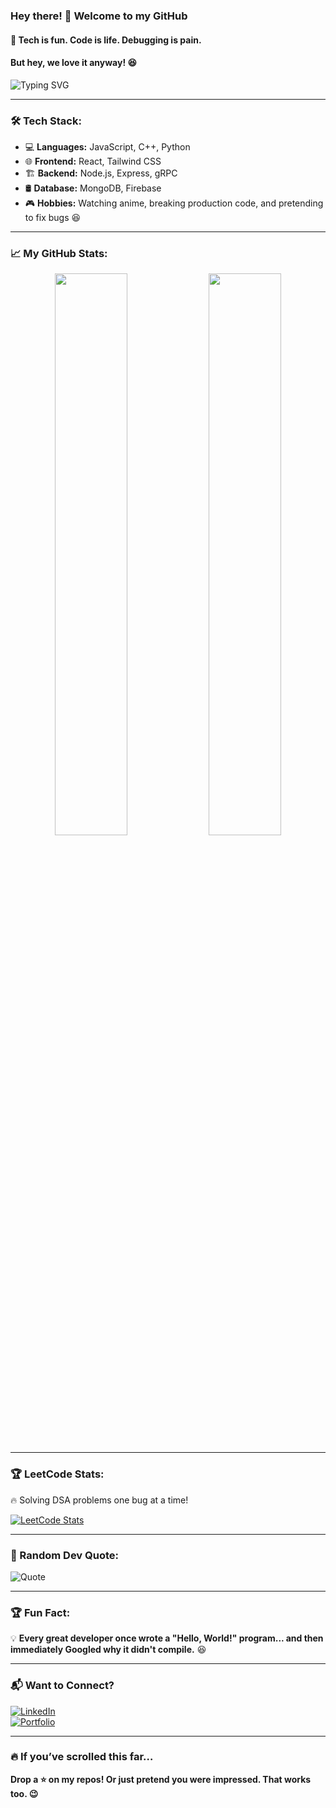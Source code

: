### Hey there! 👋 Welcome to my GitHub  

#### 🚀 Tech is fun. Code is life. Debugging is pain.  
#### But hey, we love it anyway! 😆  

![Typing SVG](https://readme-typing-svg.herokuapp.com?font=Fira+Code&weight=600&size=22&pause=1000&color=FF5722&center=true&width=600&lines=Full-Stack+Developer+%7C+Anime+Lover;React%2C+MERN%2C+Tailwind%2C+gRPC;Building+Cool+Things+One+Commit+at+a+Time!;Currently+Learning+New+Ways+to+Break+Code+💥)

---

### 🛠️ Tech Stack:
- 💻 **Languages:** JavaScript, C++, Python  
- 🌐 **Frontend:** React, Tailwind CSS  
- 🏗️ **Backend:** Node.js, Express, gRPC  
- 🛢️ **Database:** MongoDB, Firebase  
- 🎮 **Hobbies:** Watching anime, breaking production code, and pretending to fix bugs 😆  

---

### 📈 My GitHub Stats:  
<div align="center">
  <img width="48%" src="https://github-readme-stats.vercel.app/api?username=YourGitHubUsername&show_icons=true&theme=tokyonight" />
  <img width="48%" src="https://github-readme-streak-stats.herokuapp.com/?user=YourGitHubUsername&theme=tokyonight" />
</div>

---

### 🏆 LeetCode Stats:  
🔥 Solving DSA problems one bug at a time!  

[![LeetCode Stats](https://leetcard.jacoblin.cool/ALTENER?theme=dark&font=Fira%20Code&ext=heatmap)](https://leetcode.com/ALTENER)

---

### 🤖 Random Dev Quote:
![Quote](https://quotes-github-readme.vercel.app/api?type=horizontal&theme=radical)

---

### 🏆 Fun Fact:  
💡 **Every great developer once wrote a "Hello, World!" program... and then immediately Googled why it didn't compile.** 😆  

---

### 📬 Want to Connect?
[![LinkedIn](https://img.shields.io/badge/LinkedIn-Connect-blue?style=for-the-badge&logo=linkedin)](https://linkedin.com/in/yourprofile)  
[![Portfolio](https://img.shields.io/badge/Portfolio-Visit-green?style=for-the-badge&logo=firefox)](https://yourportfolio.com)  

---

### 🔥 If you’ve scrolled this far…  
**Drop a ⭐ on my repos! Or just pretend you were impressed. That works too. 😉**  
